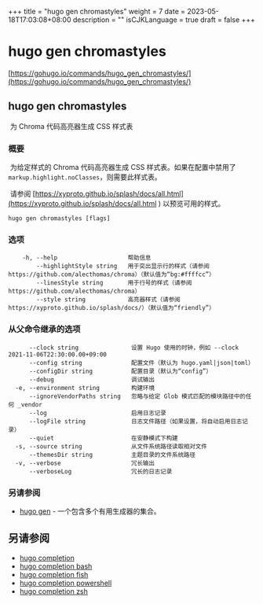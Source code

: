 +++
title = "hugo gen chromastyles"
weight = 7
date = 2023-05-18T17:03:08+08:00
description = ""
isCJKLanguage = true
draft = false
+++

# hugo gen chromastyles

[https://gohugo.io/commands/hugo_gen_chromastyles/](https://gohugo.io/commands/hugo_gen_chromastyles/)

## hugo gen chromastyles 

​	为 Chroma 代码高亮器生成 CSS 样式表  

### 概要

​	为给定样式的 Chroma 代码高亮器生成 CSS 样式表。如果在配置中禁用了 `markup.highlight.noClasses`，则需要此样式表。  

​	请参阅 [https://xyproto.github.io/splash/docs/all.html](https://xyproto.github.io/splash/docs/all.html ) 以预览可用的样式。

```
hugo gen chromastyles [flags]
```

### 选项 

```
	-h, --help                    帮助信息
        --highlightStyle string   用于突出显示行的样式（请参阅 https://github.com/alecthomas/chroma）（默认值为“bg:#ffffcc”）
        --linesStyle string       用于行号的样式（请参阅 https://github.com/alecthomas/chroma）
        --style string            高亮器样式（请参阅 https://xyproto.github.io/splash/docs/）（默认值为“friendly”）
```

### 从父命令继承的选项

```
	  --clock string               设置 Hugo 使用的时钟，例如 --clock 2021-11-06T22:30:00.00+09:00
      --config string              配置文件（默认为 hugo.yaml|json|toml）
      --configDir string           配置目录（默认为“config”）
      --debug                      调试输出
  -e, --environment string         构建环境
      --ignoreVendorPaths string   忽略与给定 Glob 模式匹配的模块路径中的任何 _vendor
      --log                        启用日志记录
      --logFile string             日志文件路径（如果设置，将自动启用日志记录）
      --quiet                      在安静模式下构建
  -s, --source string              从文件系统路径读取相对文件
      --themesDir string           主题目录的文件系统路径
  -v, --verbose                    冗长输出
      --verboseLog                 冗长的日志记录
```

### 另请参阅 

- [hugo gen](https://gohugo.io/commands/hugo_gen/) - 一个包含多个有用生成器的集合。 

## 另请参阅

- [hugo completion](https://gohugo.io/commands/hugo_completion/)
- [hugo completion bash](https://gohugo.io/commands/hugo_completion_bash/)
- [hugo completion fish](https://gohugo.io/commands/hugo_completion_fish/)
- [hugo completion powershell](https://gohugo.io/commands/hugo_completion_powershell/)
- [hugo completion zsh](https://gohugo.io/commands/hugo_completion_zsh/)
